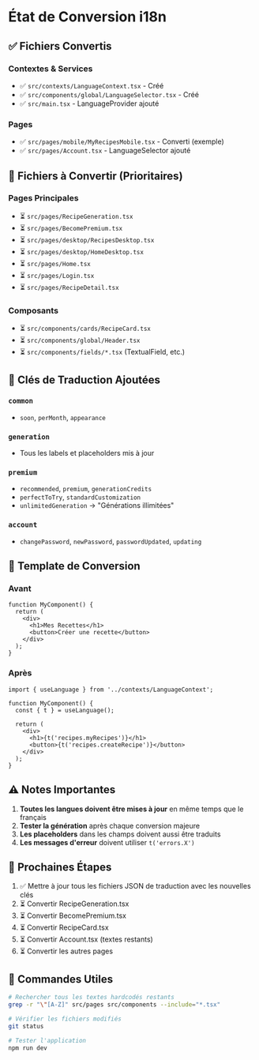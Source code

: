 # État de Conversion i18n

## ✅ Fichiers Convertis

### Contextes & Services
- ✅ `src/contexts/LanguageContext.tsx` - Créé
- ✅ `src/components/global/LanguageSelector.tsx` - Créé
- ✅ `src/main.tsx` - LanguageProvider ajouté

### Pages
- ✅ `src/pages/mobile/MyRecipesMobile.tsx` - Converti (exemple)
- ✅ `src/pages/Account.tsx` - LanguageSelector ajouté

## 🔄 Fichiers à Convertir (Prioritaires)

### Pages Principales
- ⏳ `src/pages/RecipeGeneration.tsx`
- ⏳ `src/pages/BecomePremium.tsx`
- ⏳ `src/pages/desktop/RecipesDesktop.tsx`
- ⏳ `src/pages/desktop/HomeDesktop.tsx`
- ⏳ `src/pages/Home.tsx`
- ⏳ `src/pages/Login.tsx`
- ⏳ `src/pages/RecipeDetail.tsx`

### Composants
- ⏳ `src/components/cards/RecipeCard.tsx`
- ⏳ `src/components/global/Header.tsx`
- ⏳ `src/components/fields/*.tsx` (TextualField, etc.)

## 📝 Clés de Traduction Ajoutées

### `common`
- `soon`, `perMonth`, `appearance`

### `generation`
- Tous les labels et placeholders mis à jour

### `premium`
- `recommended`, `premium`, `generationCredits`
- `perfectToTry`, `standardCustomization`
- `unlimitedGeneration` → "Générations illimitées"

### `account`
- `changePassword`, `newPassword`, `passwordUpdated`, `updating`

## 🔧 Template de Conversion

### Avant
```tsx
function MyComponent() {
  return (
    <div>
      <h1>Mes Recettes</h1>
      <button>Créer une recette</button>
    </div>
  );
}
```

### Après
```tsx
import { useLanguage } from '../contexts/LanguageContext';

function MyComponent() {
  const { t } = useLanguage();
  
  return (
    <div>
      <h1>{t('recipes.myRecipes')}</h1>
      <button>{t('recipes.createRecipe')}</button>
    </div>
  );
}
```

## ⚠️ Notes Importantes

1. **Toutes les langues doivent être mises à jour** en même temps que le français
2. **Tester la génération** après chaque conversion majeure
3. **Les placeholders** dans les champs doivent aussi être traduits
4. **Les messages d'erreur** doivent utiliser `t('errors.X')`

## 🚀 Prochaines Étapes

1. ✅ Mettre à jour tous les fichiers JSON de traduction avec les nouvelles clés
2. ⏳ Convertir RecipeGeneration.tsx
3. ⏳ Convertir BecomePremium.tsx  
4. ⏳ Convertir RecipeCard.tsx
5. ⏳ Convertir Account.tsx (textes restants)
6. ⏳ Convertir les autres pages

## 📌 Commandes Utiles

```bash
# Rechercher tous les textes hardcodés restants
grep -r "\"[A-Z]" src/pages src/components --include="*.tsx"

# Vérifier les fichiers modifiés
git status

# Tester l'application
npm run dev
```
